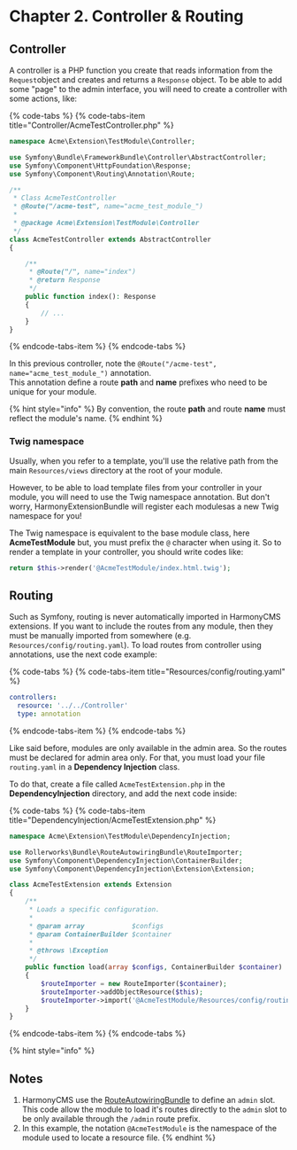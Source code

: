 # Chapter 2. Controller & Routing

## Controller

A controller is a PHP function you create that reads information from the `Request`object and creates and returns a `Response` object. To be able to add some "page" to the admin interface, you will need to create a controller with some actions, like:

{% code-tabs %}
{% code-tabs-item title="Controller/AcmeTestController.php" %}
```php
namespace Acme\Extension\TestModule\Controller;

use Symfony\Bundle\FrameworkBundle\Controller\AbstractController;
use Symfony\Component\HttpFoundation\Response;
use Symfony\Component\Routing\Annotation\Route;

/**
 * Class AcmeTestController
 * @Route("/acme-test", name="acme_test_module_")
 *
 * @package Acme\Extension\TestModule\Controller
 */
class AcmeTestController extends AbstractController
{

    /**
     * @Route("/", name="index")
     * @return Response
     */
    public function index(): Response
    {
        // ...
    }
}
```
{% endcode-tabs-item %}
{% endcode-tabs %}

In this previous controller, note the `@Route("/acme-test", name="acme_test_module_")` annotation.  
This annotation define a route **path** and **name** prefixes who need to be unique for your module.

{% hint style="info" %}
By convention, the route **path** and route **name** must reflect the module's name.
{% endhint %}

### Twig namespace

Usually, when you refer to a template, you'll use the relative path from the main `Resources/views` directory at the root of your module.

However, to be able to load template files from your controller in your module, you will need to use the Twig namespace annotation. But don't worry, HarmonyExtensionBundle will register each modulesas a new Twig namespace for you!

The Twig namespace is equivalent to the base module class, here **AcmeTestModule** but, you must prefix the `@` character when using it. So to render a template in your controller, you should write codes like:

```php
return $this->render('@AcmeTestModule/index.html.twig');
```

## Routing

Such as Symfony, routing is never automatically imported in HarmonyCMS extensions. If you want to include the routes from any module, then they must be manually imported from somewhere \(e.g. `Resources/config/routing.yaml`\). To load routes from controller using annotations, use the next code example:

{% code-tabs %}
{% code-tabs-item title="Resources/config/routing.yaml" %}
```yaml
controllers:
  resource: '../../Controller'
  type: annotation
```
{% endcode-tabs-item %}
{% endcode-tabs %}

Like said before, modules are only available in the admin area. So the routes must be declared for admin area only. For that, you must load your file `routing.yaml` in a **Dependency Injection** class.

To do that, create a file called `AcmeTestExtension.php` in the **DependencyInjection** directory, and add the next code inside:

{% code-tabs %}
{% code-tabs-item title="DependencyInjection/AcmeTestExtension.php" %}
```php
namespace Acme\Extension\TestModule\DependencyInjection;

use Rollerworks\Bundle\RouteAutowiringBundle\RouteImporter;
use Symfony\Component\DependencyInjection\ContainerBuilder;
use Symfony\Component\DependencyInjection\Extension\Extension;

class AcmeTestExtension extends Extension
{
    /**
     * Loads a specific configuration.
     *
     * @param array            $configs
     * @param ContainerBuilder $container
     *
     * @throws \Exception
     */
    public function load(array $configs, ContainerBuilder $container)
    {
        $routeImporter = new RouteImporter($container);
        $routeImporter->addObjectResource($this);
        $routeImporter->import('@AcmeTestModule/Resources/config/routing.yaml', 'admin');
    }
}
```
{% endcode-tabs-item %}
{% endcode-tabs %}

{% hint style="info" %}
## Notes

1. HarmonyCMS use the [RouteAutowiringBundle](https://packagist.org/packages/rollerworks/route-autowiring-bundle) to define an `admin` slot. This code allow the module to load it's routes directly to the `admin` slot to be only available through the `/admin` route prefix.
2. In this example, the notation `@AcmeTestModule` is the namespace of the module used to locate a resource file.
{% endhint %}




